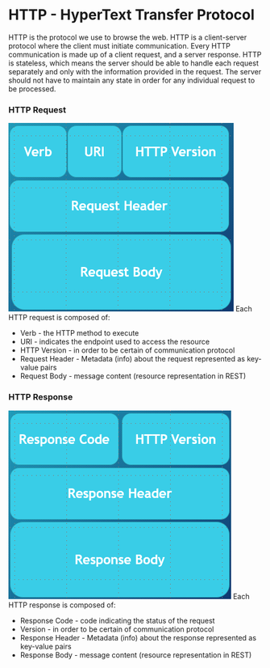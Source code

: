 # HTTP - HyperText Transfer Protocol

HTTP is the protocol we use to browse the web. HTTP is a client-server protocol where the client must initiate communication. Every HTTP communication is made up of a client request, and a server response. HTTP is stateless, which means the server should be able to handle each request separately and only with the information provided in the request. The server should not have to maintain any state in order for any individual request to be processed.  
  
### HTTP Request
![http request](https://raw.githubusercontent.com/LiquidPlummer/Javalin-SQL-Week/main/images/http-request-image.png)
Each HTTP request is composed of:
 - Verb - the HTTP method to execute
 - URI - indicates the endpoint used to access the resource
 - HTTP Version - in order to be certain of communication protocol
 - Request Header - Metadata (info) about the request represented as key-value pairs
 - Request Body - message content (resource representation in REST)

### HTTP Response
![http response](https://raw.githubusercontent.com/LiquidPlummer/Javalin-SQL-Week/main/images/http-response-image.png)
Each HTTP response is composed of:
 - Response Code - code indicating the status of the request
 - Version - in order to be certain of communication protocol
 - Response Header - Metadata (info) about the response represented as key-value pairs
 - Response Body - message content (resource representation in REST)
